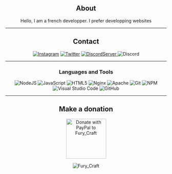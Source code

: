 <div align="center">
  
## About
Hello, I am a french developper. I prefer developping websites

-------------------

## Contact
<a href="https://www.instagram.com/furycraftyt/">![Instagram](https://img.shields.io/badge/Fury_Craft-%23E4405F.svg?style=for-the-badge&logo=Instagram&logoColor=white)</a> <a href="https://twitter.com/furycraftyt">![Twitter](https://img.shields.io/badge/Fury_Craft-%231DA1F2.svg?style=for-the-badge&logo=Twitter&logoColor=white)</a> <a href="https://discord.gg/cau6Ka9">![DiscordServer](https://img.shields.io/discord/457201777268359168?label=Discord%20Server&logo=Discord&colorB=5865F2&style=for-the-badge&logoColor=white)
</a> ![Discord](https://img.shields.io/badge/Fury_Craft%239831-%237289DA.svg?style=for-the-badge&logo=discord&logoColor=white)

-------------------

### Languages and Tools  
![NodeJS](https://img.shields.io/badge/node.js-%2343853D.svg?style=for-the-badge&logo=node.js&logoColor=white) ![JavaScript](https://img.shields.io/badge/javascript-%23323330.svg?style=for-the-badge&logo=javascript&logoColor=%23F7DF1E) ![HTML5](https://img.shields.io/badge/html5-%23E34F26.svg?style=for-the-badge&logo=html5&logoColor=white) ![Nginx](https://img.shields.io/badge/nginx-%23009639.svg?style=for-the-badge&logo=nginx&logoColor=white) ![Apache](https://img.shields.io/badge/apache-%23D42029.svg?style=for-the-badge&logo=apache&logoColor=white) ![Git](https://img.shields.io/badge/git-%23F05033.svg?style=for-the-badge&logo=git&logoColor=white) ![NPM](https://img.shields.io/badge/NPM-%23000000.svg?style=for-the-badge&logo=npm&logoColor=white) ![Visual Studio Code](https://img.shields.io/badge/VisualStudioCode-0078d7.svg?style=for-the-badge&logo=visual-studio-code&logoColor=white) ![GitHub](https://img.shields.io/badge/github-%23121011.svg?style=for-the-badge&logo=github&logoColor=white)
  
-------------------
<h2>Make a donation</h2>

<a href="https://paypal.me/furycraft" target="_blank"><img alt="Donate with PayPal to Fury_Craft" src="https://viatesting.files.wordpress.com/2020/03/paypal-donate-button.png" width="125"/><a>
  
  
![Fury_Craft](https://raw.githubusercontent.com/Trilokia/Trilokia/379277808c61ef204768a61bbc5d25bc7798ccf1/bottom_header.svg)

 <div>
 
